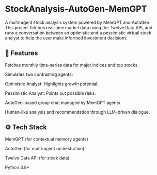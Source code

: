 # StockAnalysis-AutoGen-MemGPT

A multi-agent stock analysis system powered by MemGPT and AutoGen. This project fetches real-time market data using the Twelve Data API, and runs a conversation between an optimistic and a pessimistic virtual stock analyst to help the user make informed investment decisions.

## 🧠 Features

Fetches monthly time-series data for major indices and top stocks.

Simulates two contrasting agents:

Optimistic Analyst: Highlights growth potential.

Pessimistic Analyst: Points out possible risks.

AutoGen-based group chat managed by MemGPT agents.

Human-like analysis and recommendation through LLM-driven dialogue.

## ⚙️ Tech Stack

MemGPT (for contextual memory agents)

AutoGen (for multi-agent orchestration)

Twelve Data API (for stock data)

Python 3.8+

